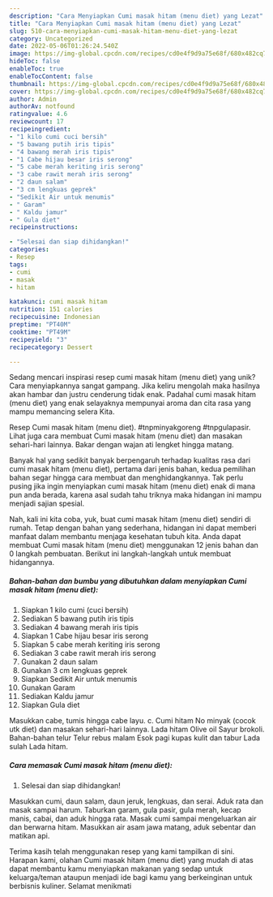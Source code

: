 ```yaml
---
description: "Cara Menyiapkan Cumi masak hitam (menu diet) yang Lezat"
title: "Cara Menyiapkan Cumi masak hitam (menu diet) yang Lezat"
slug: 510-cara-menyiapkan-cumi-masak-hitam-menu-diet-yang-lezat
category: Uncategorized
date: 2022-05-06T01:26:24.540Z
image: https://img-global.cpcdn.com/recipes/cd0e4f9d9a75e68f/680x482cq70/cumi-masak-hitam-menu-diet-foto-resep-utama.jpg
hideToc: false
enableToc: true
enableTocContent: false
thumbnail: https://img-global.cpcdn.com/recipes/cd0e4f9d9a75e68f/680x482cq70/cumi-masak-hitam-menu-diet-foto-resep-utama.jpg
cover: https://img-global.cpcdn.com/recipes/cd0e4f9d9a75e68f/680x482cq70/cumi-masak-hitam-menu-diet-foto-resep-utama.jpg
author: Admin
authorAv: notfound
ratingvalue: 4.6
reviewcount: 17
recipeingredient:
- "1 kilo cumi cuci bersih"
- "5 bawang putih iris tipis"
- "4 bawang merah iris tipis"
- "1 Cabe hijau besar iris serong"
- "5 cabe merah keriting iris serong"
- "3 cabe rawit merah iris serong"
- "2 daun salam"
- "3 cm lengkuas geprek"
- "Sedikit Air untuk menumis"
- " Garam"
- " Kaldu jamur"
- " Gula diet"
recipeinstructions:

- "Selesai dan siap dihidangkan!"
categories:
- Resep
tags:
- cumi
- masak
- hitam

katakunci: cumi masak hitam 
nutrition: 151 calories
recipecuisine: Indonesian
preptime: "PT40M"
cooktime: "PT49M"
recipeyield: "3"
recipecategory: Dessert

---
```





Sedang mencari inspirasi resep cumi masak hitam (menu diet) yang unik? Cara menyiapkannya sangat gampang. Jika keliru mengolah maka hasilnya akan hambar dan justru cenderung tidak enak. Padahal cumi masak hitam (menu diet) yang enak selayaknya mempunyai aroma dan cita rasa yang mampu memancing selera Kita.





Resep Cumi masak hitam (menu diet). #tnpminyakgoreng #tnpgulapasir. Lihat juga cara membuat Cumi masak hitam (menu diet) dan masakan sehari-hari lainnya. Bakar dengan wajan ati lengket hingga matang.

Banyak hal yang sedikit banyak berpengaruh terhadap kualitas rasa dari cumi masak hitam (menu diet), pertama dari jenis bahan, kedua pemilihan bahan segar hingga cara membuat dan menghidangkannya. Tak perlu pusing jika ingin menyiapkan cumi masak hitam (menu diet) enak di mana pun anda berada, karena asal sudah tahu triknya maka hidangan ini mampu menjadi sajian spesial.






Nah, kali ini kita coba, yuk, buat cumi masak hitam (menu diet) sendiri di rumah. Tetap dengan bahan yang sederhana, hidangan ini dapat memberi manfaat dalam membantu menjaga kesehatan tubuh kita. Anda dapat membuat Cumi masak hitam (menu diet) menggunakan 12 jenis bahan dan 0 langkah pembuatan. Berikut ini langkah-langkah untuk membuat hidangannya.

<!--inarticleads1-->

##### Bahan-bahan dan bumbu yang dibutuhkan dalam menyiapkan Cumi masak hitam (menu diet):

1. Siapkan 1 kilo cumi (cuci bersih)
1. Sediakan 5 bawang putih iris tipis
1. Sediakan 4 bawang merah iris tipis
1. Siapkan 1 Cabe hijau besar iris serong
1. Siapkan 5 cabe merah keriting iris serong
1. Sediakan 3 cabe rawit merah iris serong
1. Gunakan 2 daun salam
1. Gunakan 3 cm lengkuas geprek
1. Siapkan Sedikit Air untuk menumis
1. Gunakan  Garam
1. Sediakan  Kaldu jamur
1. Siapkan  Gula diet


Masukkan cabe, tumis hingga cabe layu. c. Cumi hitam No minyak (cocok utk diet) dan masakan sehari-hari lainnya. Lada hitam Olive oil Sayur brokoli. Bahan-bahan telur Telur rebus malam Esok pagi kupas kulit dan tabur Lada sulah Lada hitam. 

<!--inarticleads2-->

##### Cara memasak Cumi masak hitam (menu diet):


1. Selesai dan siap dihidangkan!

Masukkan cumi, daun salam, daun jeruk, lengkuas, dan serai. Aduk rata dan masak sampai harum. Taburkan garam, gula pasir, gula merah, kecap manis, cabai, dan aduk hingga rata. Masak cumi sampai mengeluarkan air dan berwarna hitam. Masukkan air asam jawa matang, aduk sebentar dan matikan api. 

Terima kasih telah menggunakan resep yang kami tampilkan di sini. Harapan kami, olahan Cumi masak hitam (menu diet) yang mudah di atas dapat membantu kamu menyiapkan makanan yang sedap untuk keluarga/teman ataupun menjadi ide bagi kamu yang berkeinginan untuk berbisnis kuliner. Selamat menikmati
